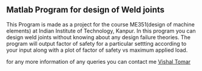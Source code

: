 ## Matlab Program for design of Weld joints

This Program is made as a project for the course ME351(design of machine elements) at Indian Institute of Technology, Kanpur. In this program you can design weld joints without knowing about any design failure theories. The program will output factor of safety for a particular settting according to your input along with a plot of factor of safety vs maximum applied load.

for any more information of any queries you can contact me [Vishal Tomar](www.vishaltomar.in)